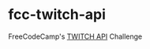 # fcc-twitch-api

FreeCodeCamp's [TWITCH API](https://www.freecodecamp.org/challenges/use-the-twitchtv-json-api) Challenge

